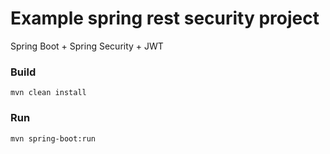 # Example spring rest security project

Spring Boot + Spring Security + JWT

### Build

```
mvn clean install
```
### Run

```
mvn spring-boot:run
```
